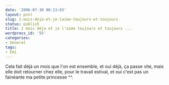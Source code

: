 ```yaml
---
date: '2006-07-10 08:13:03'
layout: post
slug: 1-mois-deja-et-je-laime-toujours-et-toujours
status: publish
title: 1 mois déja et je l'aime toujours et toujours ...
wordpress_id: '55'
categories:
- General
tags:
- Emi
---
```


Cela fait déjà un mois que l'on est ensemble, et oui déjà, ça passe vite, mais elle doit retourner chez elle, pour le travail estival, et oui c'est pas un fainéante ma petite princesse ^^.
